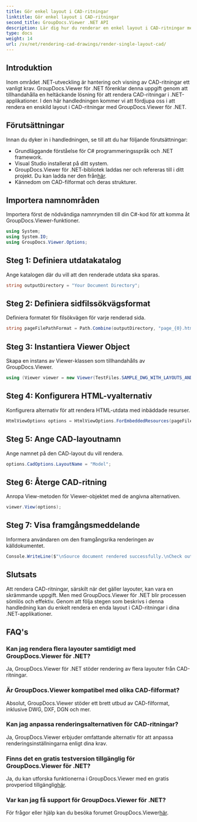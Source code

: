 ```yaml
---
title: Gör enkel layout i CAD-ritningar
linktitle: Gör enkel layout i CAD-ritningar
second_title: GroupDocs.Viewer .NET API
description: Lär dig hur du renderar en enkel layout i CAD-ritningar med GroupDocs.Viewer för .NET. Enkla steg för sömlös integration i dina .NET-applikationer.
type: docs
weight: 14
url: /sv/net/rendering-cad-drawings/render-single-layout-cad/
---
```

## Introduktion
Inom området .NET-utveckling är hantering och visning av CAD-ritningar ett vanligt krav. GroupDocs.Viewer för .NET förenklar denna uppgift genom att tillhandahålla en heltäckande lösning för att rendera CAD-ritningar i .NET-applikationer. I den här handledningen kommer vi att fördjupa oss i att rendera en enskild layout i CAD-ritningar med GroupDocs.Viewer för .NET.
## Förutsättningar
Innan du dyker in i handledningen, se till att du har följande förutsättningar:
- Grundläggande förståelse för C# programmeringsspråk och .NET framework.
- Visual Studio installerat på ditt system.
-  GroupDocs.Viewer för .NET-bibliotek laddas ner och refereras till i ditt projekt. Du kan ladda ner den från[här](https://releases.groupdocs.com/viewer/net/).
- Kännedom om CAD-filformat och deras strukturer.

## Importera namnområden
Importera först de nödvändiga namnrymden till din C#-kod för att komma åt GroupDocs.Viewer-funktioner.

```csharp
using System;
using System.IO;
using GroupDocs.Viewer.Options;
```

## Steg 1: Definiera utdatakatalog
Ange katalogen där du vill att den renderade utdata ska sparas.
```csharp
string outputDirectory = "Your Document Directory";
```
## Steg 2: Definiera sidfilssökvägsformat
Definiera formatet för filsökvägen för varje renderad sida.
```csharp
string pageFilePathFormat = Path.Combine(outputDirectory, "page_{0}.html");
```
## Steg 3: Instantiera Viewer Object
Skapa en instans av Viewer-klassen som tillhandahålls av GroupDocs.Viewer.
```csharp
using (Viewer viewer = new Viewer(TestFiles.SAMPLE_DWG_WITH_LAYOUTS_AND_LAYERS))
```
## Steg 4: Konfigurera HTML-vyalternativ
Konfigurera alternativ för att rendera HTML-utdata med inbäddade resurser.
```csharp
HtmlViewOptions options = HtmlViewOptions.ForEmbeddedResources(pageFilePathFormat);
```
## Steg 5: Ange CAD-layoutnamn
Ange namnet på den CAD-layout du vill rendera.
```csharp
options.CadOptions.LayoutName = "Model";
```
## Steg 6: Återge CAD-ritning
Anropa View-metoden för Viewer-objektet med de angivna alternativen.
```csharp
viewer.View(options);
```
## Steg 7: Visa framgångsmeddelande
Informera användaren om den framgångsrika renderingen av källdokumentet.
```csharp
Console.WriteLine($"\nSource document rendered successfully.\nCheck output in {outputDirectory}.");
```

## Slutsats
Att rendera CAD-ritningar, särskilt när det gäller layouter, kan vara en skrämmande uppgift. Men med GroupDocs.Viewer för .NET blir processen sömlös och effektiv. Genom att följa stegen som beskrivs i denna handledning kan du enkelt rendera en enda layout i CAD-ritningar i dina .NET-applikationer.
## FAQ's
### Kan jag rendera flera layouter samtidigt med GroupDocs.Viewer för .NET?
Ja, GroupDocs.Viewer för .NET stöder rendering av flera layouter från CAD-ritningar.
### Är GroupDocs.Viewer kompatibel med olika CAD-filformat?
Absolut, GroupDocs.Viewer stöder ett brett utbud av CAD-filformat, inklusive DWG, DXF, DGN och mer.
### Kan jag anpassa renderingsalternativen för CAD-ritningar?
Ja, GroupDocs.Viewer erbjuder omfattande alternativ för att anpassa renderingsinställningarna enligt dina krav.
### Finns det en gratis testversion tillgänglig för GroupDocs.Viewer för .NET?
 Ja, du kan utforska funktionerna i GroupDocs.Viewer med en gratis provperiod tillgänglig[här](https://releases.groupdocs.com/).
### Var kan jag få support för GroupDocs.Viewer för .NET?
 För frågor eller hjälp kan du besöka forumet GroupDocs.Viewer[här](https://forum.groupdocs.com/c/viewer/9).